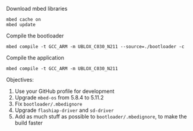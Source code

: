 Download mbed libraries

```
mbed cache on
mbed update
```

Compile the bootloader

```
mbed compile -t GCC_ARM -m UBLOX_C030_N211 --source=./bootloader -c
```

Compile the application

```
mbed compile -t GCC_ARM -m UBLOX_C030_N211
```

Objectives:
1. Use your GitHub profile for development
2. Upgrade `mbed-os` from 5.8.4 to 5.11.2
3. Fix `bootloader/.mbedignore`
4. Upgrade `flashiap-driver` and `sd-driver`
5. Add as much stuff as possible to `bootloader/.mbedignore`, to make the build faster
